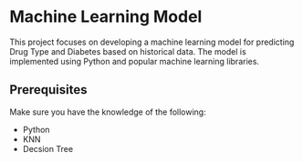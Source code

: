 
# Machine Learning Model

This project focuses on developing a machine learning model for predicting Drug Type and Diabetes based on historical data. The model is implemented using Python and popular machine learning libraries.



## Prerequisites

Make sure you have the knowledge of the following:

- Python
- KNN
- Decsion Tree
